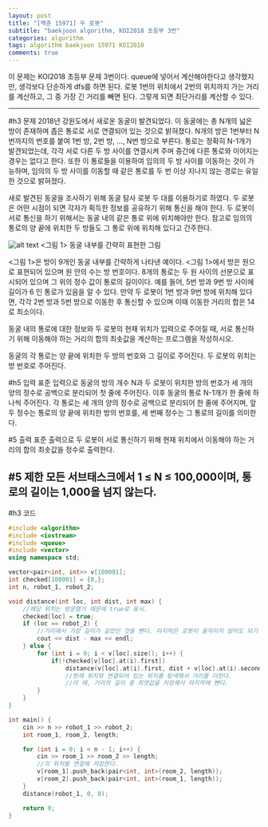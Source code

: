 ```yaml
---
layout: post
title: "[백준 15971] 두 로봇"
subtitle: "baekjoon algorithm, KOI2018 초등부 3번"  
categories: algorithm
tags: algorithm baekjoon 15971 KOI2018
comments: true
---
```

이 문제는 KOI2018 초등부 문제 3번이다. queue에 넣어서 계산해야한다고 생각했지만, 생각보다 단순하게 dfs를 하면 된다.
로봇 1번의 위치에서 2번의 위치까지 가는 거리를 계산하고, 그 중 가장 긴 거리를 빼면 된다. 그렇게 되면 최단거리를 계산할 수 있다.

---
#h3 문제
2018년 강원도에서 새로운 동굴이 발견되었다. 이 동굴에는 총 N개의 넓은 방이 존재하며 좁은 통로로 서로 연결되어 있는 것으로 밝혀졌다. N개의 방은 1번부터 N번까지의 번호를 붙여 1번 방, 2번 방, …, N번 방으로 부른다. 통로는 정확히 N-1개가 발견되었는데, 각각 서로 다른 두 방 사이를 연결시켜 주며 중간에 다른 통로와 이어지는 경우는 없다고 한다. 또한 이 통로들을 이용하여 임의의 두 방 사이를 이동하는 것이 가능하며, 임의의 두 방 사이를 이동할 때 같은 통로를 두 번 이상 지나지 않는 경로는 유일한 것으로 밝혀졌다.

새로 발견된 동굴을 조사하기 위해 동굴 탐사 로봇 두 대를 이용하기로 하였다. 두 로봇은 어떤 시점이 되면 각자가 획득한 정보를 공유하기 위해 통신을 해야 한다. 두 로봇이 서로 통신을 하기 위해서는 동굴 내의 같은 통로 위에 위치해야만 한다. 참고로 임의의 통로의 양 끝에 위치한 두 방들도 그 통로 위에 위치해 있다고 간주한다.

![alt text](https://upload.acmicpc.net/869fb1ce-7817-43c3-8a8a-f7b5bcadc911/-/preview/)
<그림 1> 동굴 내부를 간략히 표현한 그림

<그림 1>은 방이 9개인 동굴 내부를 간략하게 나타낸 예이다. <그림 1>에서 방은 원으로 표현되어 있으며 원 안의 수는 방 번호이다. 8개의 통로는 두 원 사이의 선분으로 표시되어 있으며 그 위의 정수 값이 통로의 길이이다. 예를 들어, 5번 방과 9번 방 사이에 길이가 6 인 통로가 있음을 알 수 있다. 만약 두 로봇이 1번 방과 9번 방에 위치해 있다면, 각각 2번 방과 5번 방으로 이동한 후 통신할 수 있으며 이때 이동한 거리의 합은 14로 최소이다.

동굴 내의 통로에 대한 정보와 두 로봇의 현재 위치가 입력으로 주어질 때, 서로 통신하기 위해 이동해야 하는 거리의 합의 최솟값을 계산하는 프로그램을 작성하시오.

동굴의 각 통로는 양 끝에 위치한 두 방의 번호와 그 길이로 주어진다. 두 로봇의 위치는 방 번호로 주어진다.

#h5 입력
표준 입력으로 동굴의 방의 개수 N과 두 로봇이 위치한 방의 번호가 세 개의 양의 정수로 공백으로 분리되어 첫 줄에 주어진다. 이후 동굴의 통로 N-1개가 한 줄에 하나씩 주어진다. 각 통로는 세 개의 양의 정수로 공백으로 분리되어 한 줄에 주어지며, 앞 두 정수는 통로의 양 끝에 위치한 방의 번호를, 세 번째 정수는 그 통로의 길이를 의미한다.

#5 출력
표준 출력으로 두 로봇이 서로 통신하기 위해 현재 위치에서 이동해야 하는 거리의 합의 최솟값을 정수로 출력한다.

#5 제한
모든 서브태스크에서 1 ≤ N ≤ 100,000이며, 통로의 길이는 1,000을 넘지 않는다.
---
#h3 코드


```cpp
#include <algorithm>
#include <iostream>
#include <queue>
#include <vector>
using namespace std;

vector<pair<int, int>> v[100001];
int checked[100001] = {0,};
int n, robot_1, robot_2;

void distance(int loc, int dist, int max) {
    //해당 위치는 방문했기 때문에 true로 표시.
    checked[loc] = true;
    if (loc == robot_2) {
        //거리에서 가장 길이가 길었던 것을 뺀다. 마지막은 로봇이 움직이지 않아도 되기 때문.
        cout << dist - max << endl;
    } else {
        for (int i = 0; i < v[loc].size(); i++) {
            if(!checked[v[loc].at(i).first])
                distance(v[loc].at(i).first, dist + v[loc].at(i).second, std::max(max, v[loc].at(i).second));
                //현재 위치와 연결되어 있는 위치를 탐색해서 거리를 더한다.
                //이 때, 거리의 길이 중 최댓값을 저장해서 마지막에 뺀다.
        }
    }
}

int main() {
    cin >> n >> robot_1 >> robot_2;
    int room_1, room_2, length;

    for (int i = 0; i < n - 1; i++) {
        cin >> room_1 >> room_2 >> length;
        //각 위치를 연결해 저장한다.
        v[room_1].push_back(pair<int, int>(room_2, length));
        v[room_2].push_back(pair<int, int>(room_1, length));
    }
    distance(robot_1, 0, 0);

    return 0;
}
```
